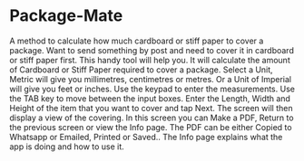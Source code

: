 # Package-Mate
A method to calculate how much cardboard or stiff paper to cover a package. 
Want to send something by post and need to cover it in cardboard or stiff paper first. This handy tool will help you.
It will calculate the amount of Cardboard or Stiff Paper required to cover a package.
Select a Unit, Metric will give you millimetres, centimetres or metres. 
Or a Unit of Imperial will give you feet or inches.
Use the keypad to enter the measurements. Use the TAB key to move between the input boxes.
Enter the Length, Width and Height of the item that you want to cover and tap Next.
The screen will then display a view of the covering. 
In this screen you can Make a PDF, Return to the previous screen or view the Info page.
The PDF can be either Copied to Whatsapp or Emailed, Printed or Saved..
The Info page explains what the app is doing and how to use it.
